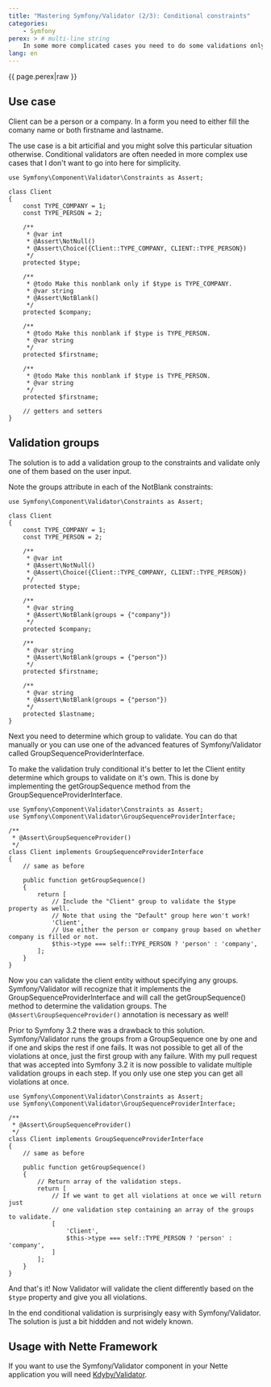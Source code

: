 ```yaml
---
title: "Mastering Symfony/Validator (2/3): Conditional constraints"
categories:
    - Symfony
perex: > # multi-line string
    In some more complicated cases you need to do some validations only if some condition is met. This article covers the tricks you should use including a new feature in Symfony 3.2.
lang: en
---
```


<p class="perex">{{ page.perex|raw }}</p>

Use case
----

Client can be a person or a company. In a form you need to either fill the comany name or both firstname and lastname.

The use case is a bit articifial and you might solve this particular situation otherwise. Conditional validators are often needed in more complex use cases that I don't want to go into here for simplicity.

```language-php
use Symfony\Component\Validator\Constraints as Assert;

class Client
{
    const TYPE_COMPANY = 1;
    const TYPE_PERSON = 2;

    /**
     * @var int
     * @Assert\NotNull()
     * @Assert\Choice({Client::TYPE_COMPANY, CLIENT::TYPE_PERSON})
     */
    protected $type;

    /**
     * @todo Make this nonblank only if $type is TYPE_COMPANY.
     * @var string
     * @Assert\NotBlank()
     */
    protected $company;

    /**
     * @todo Make this nonblank if $type is TYPE_PERSON.
     * @var string
     */
    protected $firstname;

    /**
     * @todo Make this nonblank if $type is TYPE_PERSON.
     * @var string
     */
    protected $firstname;

    // getters and setters
}
```

Validation groups
----

The solution is to add a validation group to the constraints and validate only one of them based on the user input.

Note the groups attribute in each of the NotBlank constraints:

```language-php
use Symfony\Component\Validator\Constraints as Assert;

class Client
{
    const TYPE_COMPANY = 1;
    const TYPE_PERSON = 2;

    /**
     * @var int
     * @Assert\NotNull()
     * @Assert\Choice({Client::TYPE_COMPANY, CLIENT::TYPE_PERSON})
     */
    protected $type;

    /**
     * @var string
     * @Assert\NotBlank(groups = {"company"})
     */
    protected $company;

    /**
     * @var string
     * @Assert\NotBlank(groups = {"person"})
     */
    protected $firstname;

    /**
     * @var string
     * @Assert\NotBlank(groups = {"person"})
     */
    protected $lastname;
}
```

Next you need to determine which group to validate. You can do that manually or you can use one of the advanced features of Symfony/Validator called GroupSequenceProviderInterface.

To make the validation truly conditional it's better to let the Client entity determine which groups to validate on it's own. This is done by implementing the getGroupSequence method from the GroupSequenceProviderInterface.

```language-php
use Symfony\Component\Validator\Constraints as Assert;
use Symfony\Component\Validator\GroupSequenceProviderInterface;

/**
 * @Assert\GroupSequenceProvider()
 */
class Client implements GroupSequenceProviderInterface
{
    // same as before
    
    public function getGroupSequence()
    {
        return [
            // Include the "Client" group to validate the $type property as well.
            // Note that using the "Default" group here won't work!
            'Client',
            // Use either the person or company group based on whether company is filled or not.
            $this->type === self::TYPE_PERSON ? 'person' : 'company',
        ];
    }
}
```

Now you can validate the client entity without specifying any groups. Symfony/Validator will recognize that it implements the GroupSequenceProviderInterface and will call the getGroupSequence() method to determine the validation groups. The `@Assert\GroupSequenceProvider()` annotation is necessary as well!

Prior to Symfony 3.2 there was a drawback to this solution. Symfony/Validator runs the groups from a GroupSequence one by one and if one and skips the rest if one fails. It was not possible to get all of the violations at once, just the first group with any failure. With my pull request that was accepted into Symfony 3.2 it is now possible to validate multiple validation groups in each step. If you only use one step you can get all violations at once.

```language-php
use Symfony\Component\Validator\Constraints as Assert;
use Symfony\Component\Validator\GroupSequenceProviderInterface;

/**
 * @Assert\GroupSequenceProvider()
 */
class Client implements GroupSequenceProviderInterface
{    
    // same as before

    public function getGroupSequence()
    {
        // Return array of the validation steps.
        return [
            // If we want to get all violations at once we will return just
            // one validation step containing an array of the groups to validate.
            [
                'Client',
                $this->type === self::TYPE_PERSON ? 'person' : 'company',
            ]
        ];
    }
}
```

And that's it! Now Validator will validate the client differently based on the `$type` property and give you all violations.

In the end conditional validation is surprisingly easy with Symfony/Validator. The solution is just a bit hiddden and not widely known.

Usage with Nette Framework
----

If you want to use the Symfony/Validator component in your Nette application you will need [Kdyby/Validator](https://github.com/Kdyby/Validator).
